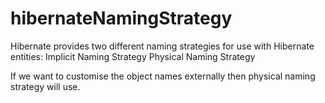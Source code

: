 # hibernateNamingStrategy

Hibernate provides two different naming strategies for use with Hibernate entities: 
Implicit Naming Strategy 
Physical Naming Strategy

If we want to customise the object names externally then physical naming strategy will use.
